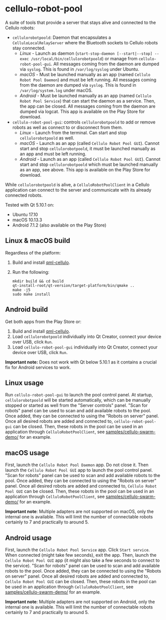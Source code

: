 cellulo-robot-pool
==================

A suite of tools that provide a server that stays alive and connected to the Cellulo robots:

  - `cellulorobotpoold`: Daemon that encapsulates a `CelluloLocalRelayServer` where the Bluetooth sockets to Cellulo robots stay connected.
    - *Linux* - Launch as daemon (`start-stop-daemon [--start|--stop] --exec /usr/local/bin/cellulorobotpoold`) or manage from `cellulo-robot-pool-gui`. All messages coming from the daemon are dumped via `syslog`. This is found in `/var/log/syslog` under Ubuntu.
    - *macOS* - Must be launched manually as an app (named `Cellulo Robot Pool Daemon`) and must be left running. All messages coming from the daemon are dumped via `syslog`. This is found in `/var/log/system.log` under macOS.
    - *Android* - Must be launched manually as an app (named `Cellulo Robot Pool Service`) that can start the daemon as a service. Then, the app can be closed. All messages coming from the daemon are dumped via logcat. This app is available on the Play Store for download.
  - `cellulo-robot-pool-gui`: controls `cellulorobotpoold` to add or remove robots as well as connect to or disconnect from them.
    - *Linux* - Launch from the terminal. Can start and stop `cellulorobotpoold` as well.
    - *macOS* - Launch as an app (called `Cellulo Robot Pool GUI`). Cannot start and stop `cellulorobotpoold`, it must be launched manually as an app and must be left running.
    - *Android* - Launch as an app (called `Cellulo Robot Pool GUI`). Cannot start and stop `cellulorobotpoold` which must be launched manually as an app, see above. This app is available on the Play Store for download.

While `cellulorobotpoold` is alive, a `CelluloRobotPoolClient` in a Cellulo application can connect to the server and
communicate with its already connected robots.

Tested with Qt 5.10.1 on:

  - Ubuntu 17.10
  - macOS 10.13.3
  - Android 7.1.2 (also available on the Play Store)

Linux & macOS build
-------------------

Regardless of the platform:

1. Build and install [qml-cellulo](../../).
1. Run the following:

    ```
    mkdir build && cd build
    qt-install-root/qt-version/target-platform/bin/qmake ..
    make -j5
    sudo make install
    ```

Android build
-------------

Get both apps from the Play Store or:

1. Build and install [qml-cellulo](../../).
1. Load `cellulorobotpoold` individually into Qt Creator, connect your device over USB, click `Run`.
1. Load `cellulo-robot-pool-gui` individually into Qt Creator, connect your device over USB, click `Run`.

**Important note:** Does not work with Qt below 5.10.1 as it contains a crucial fix for Android services to work.

Linux usage
-----------

Run `cellulo-robot-pool-gui` to launch the pool control panel. At startup, `cellulorobotpoold` will be started
automatically, which can be manually stopped or started as well from the "Server controls" panel. "Scan for robots"
panel can be used to scan and add available robots to the pool. Once added, they can be connected to using the "Robots
on server" panel. Once all desired robots are added and connected to, `cellulo-robot-pool-gui` can be closed. Then,
these robots in the pool can be used in an application through `CelluloRobotPoolClient`, see
[samples/cellulo-swarm-demo/](../../samples/cellulo-swarm-demo/) for an example.

macOS usage
-----------

First, launch the `Cellulo Robot Pool Daemon` app. Do not close it. Then launch the `Cellulo Robot Pool GUI` app to launch the pool
control panel. "Scan for robots" panel can be used to scan and add available robots to the pool. Once added, they can be
connected to using the "Robots on server" panel. Once all desired robots are added and connected to,
`Cellulo Robot Pool GUI` can be closed. Then, these robots in the pool can be used in an application through
`CelluloRobotPoolClient`, see [samples/cellulo-swarm-demo/](../../samples/cellulo-swarm-demo/) for an example.

**Important note**: Multiple adapters are not supported on macOS, only the internal one is available. This will limit
the number of connectable robots certainly to 7 and practically to around 5.

Android usage
-------------

First, launch the `Cellulo Robot Pool Service` app. Click `Start service`. When connected (might take few seconds), exit the app. Then, launch the `Cellulo Robot Pool GUI` app (it might also take a few seconds to connect to the service). "Scan for robots" panel can be used to scan and add available robots to the pool. Once added, they can be
connected to using the "Robots on server" panel. Once all desired robots are added and connected to,
`Cellulo Robot Pool GUI` can be closed. Then, these robots in the pool can be used in an application through
`CelluloRobotPoolClient`, see [samples/cellulo-swarm-demo/](../../samples/cellulo-swarm-demo/) for an example.

**Important note**: Multiple adapters are not supported on Android, only the internal one is available. This will limit
the number of connectable robots certainly to 7 and practically to around 5.
